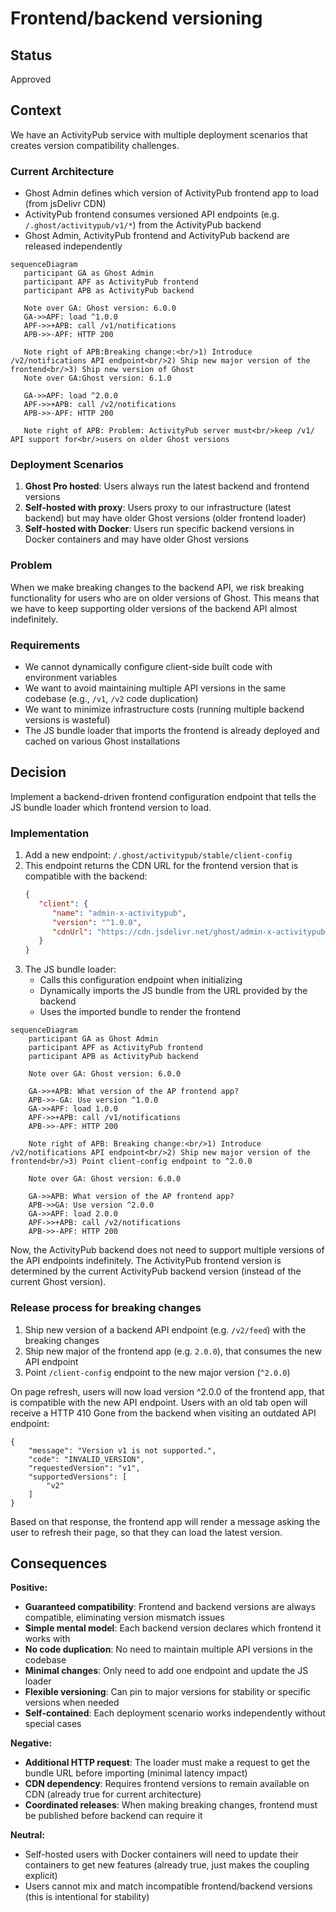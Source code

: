 # Frontend/backend versioning

## Status

Approved

## Context

We have an ActivityPub service with multiple deployment scenarios that creates version compatibility challenges.

### Current Architecture
- Ghost Admin defines which version of ActivityPub frontend app to load (from jsDelivr CDN)
- ActivityPub frontend consumes versioned API endpoints (e.g. `/.ghost/activitypub/v1/*`) from the ActivityPub backend
- Ghost Admin, ActivityPub frontend and ActivityPub backend are released independently


```mermaid
sequenceDiagram
   participant GA as Ghost Admin
   participant APF as ActivityPub frontend
   participant APB as ActivityPub backend

   Note over GA: Ghost version: 6.0.0
   GA->>APF: load ^1.0.0
   APF->>+APB: call /v1/notifications
   APB->>-APF: HTTP 200

   Note right of APB:Breaking change:<br/>1) Introduce /v2/notifications API endpoint<br/>2) Ship new major version of the frontend<br/>3) Ship new version of Ghost
   Note over GA:Ghost version: 6.1.0

   GA->>APF: load ^2.0.0
   APF->>+APB: call /v2/notifications
   APB->>-APF: HTTP 200

   Note right of APB: Problem: ActivityPub server must<br/>keep /v1/ API support for<br/>users on older Ghost versions
```

### Deployment Scenarios

1. **Ghost Pro hosted**: Users always run the latest backend and frontend versions
2. **Self-hosted with proxy**: Users proxy to our infrastructure (latest backend) but may have older Ghost versions (older frontend loader)
3. **Self-hosted with Docker**: Users run specific backend versions in Docker containers and may have older Ghost versions


### Problem

When we make breaking changes to the backend API, we risk breaking functionality for users who are on older versions of Ghost. This means that we have to keep supporting older versions of the backend API almost indefinitely.

### Requirements
- We cannot dynamically configure client-side built code with environment variables
- We want to avoid maintaining multiple API versions in the same codebase (e.g., `/v1`, `/v2` code duplication)
- We want to minimize infrastructure costs (running multiple backend versions is wasteful)
- The JS bundle loader that imports the frontend is already deployed and cached on various Ghost installations

## Decision

Implement a backend-driven frontend configuration endpoint that tells the JS bundle loader which frontend version to load.

### Implementation
1. Add a new endpoint: `/.ghost/activitypub/stable/client-config`
2. This endpoint returns the CDN URL for the frontend version that is compatible with the backend:
   ```json
   {
      "client": {
         "name": "admin-x-activitypub",
         "version": "^1.0.0",
         "cdnUrl": "https://cdn.jsdelivr.net/ghost/admin-x-activitypub@1/dist/admin-x-activitypub.js"
      }
   }
   ```
3. The JS bundle loader:
   - Calls this configuration endpoint when initializing
   - Dynamically imports the JS bundle from the URL provided by the backend
   - Uses the imported bundle to render the frontend


```mermaid
sequenceDiagram
    participant GA as Ghost Admin
    participant APF as ActivityPub frontend
    participant APB as ActivityPub backend

    Note over GA: Ghost version: 6.0.0

    GA->>+APB: What version of the AP frontend app?
    APB->>-GA: Use version ^1.0.0
    GA->>APF: load 1.0.0
    APF->>+APB: call /v1/notifications
    APB->>-APF: HTTP 200

    Note right of APB: Breaking change:<br/>1) Introduce /v2/notifications API endpoint<br/>2) Ship new major version of the frontend<br/>3) Point client-config endpoint to ^2.0.0

    Note over GA: Ghost version: 6.0.0

    GA->>APB: What version of the AP frontend app?
    APB->>GA: Use version ^2.0.0
    GA->>APF: load 2.0.0
    APF->>+APB: call /v2/notifications
    APB->>-APF: HTTP 200
```

Now, the ActivityPub backend does not need to support multiple versions of the API endpoints indefinitely. The ActivityPub frontend version is determined by the current ActivityPub backend version (instead of the current Ghost version).

### Release process for breaking changes

1. Ship new version of a backend API endpoint (e.g. `/v2/feed`) with the breaking changes
2. Ship new major of the frontend app (e.g. `2.0.0`), that consumes the new API endpoint
3. Point `/client-config` endpoint to the new major version (`^2.0.0`)

On page refresh, users will now load version ^2.0.0 of the frontend app, that is compatible with the new API endpoint. Users with an old tab open will receive a HTTP 410 Gone from the backend when visiting an outdated API endpoint:
```
{
	"message": "Version v1 is not supported.",
	"code": "INVALID_VERSION",
	"requestedVersion": "v1",
	"supportedVersions": [
		"v2"
	]
}
```

Based on that response, the frontend app will render a message asking the user to refresh their page, so that they can load the latest version.


## Consequences

**Positive:**
- **Guaranteed compatibility**: Frontend and backend versions are always compatible, eliminating version mismatch issues
- **Simple mental model**: Each backend version declares which frontend it works with
- **No code duplication**: No need to maintain multiple API versions in the codebase
- **Minimal changes**: Only need to add one endpoint and update the JS loader
- **Flexible versioning**: Can pin to major versions for stability or specific versions when needed
- **Self-contained**: Each deployment scenario works independently without special cases

**Negative:**
- **Additional HTTP request**: The loader must make a request to get the bundle URL before importing (minimal latency impact)
- **CDN dependency**: Requires frontend versions to remain available on CDN (already true for current architecture)
- **Coordinated releases**: When making breaking changes, frontend must be published before backend can require it

**Neutral:**
- Self-hosted users with Docker containers will need to update their containers to get new features (already true, just makes the coupling explicit)
- Users cannot mix and match incompatible frontend/backend versions (this is intentional for stability)

